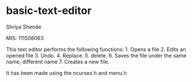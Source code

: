 # basic-text-editor

Shriya Shende

MIS: 111508063

This text editor performs the following functions: 
			            	1. Opens a file 
					2. Edits an opened file 
					3. Undo. 
					4. Replace. 
                                        5. delete. 
			           	6. Saves the file under the same name, different name 					            				7. Creates a new file.

It has been made using the ncurses.h and menu.h
